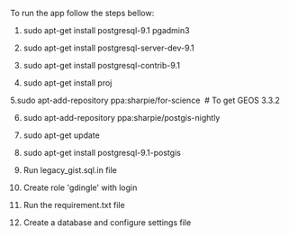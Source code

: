 To run the app follow the steps bellow:

1. sudo apt-get install postgresql-9.1 pgadmin3

2. sudo apt-get install postgresql-server-dev-9.1

3. sudo apt-get install postgresql-contrib-9.1

4. sudo apt-get install proj

5.sudo apt-add-repository ppa:sharpie/for-science  # To get GEOS 3.3.2 

6. sudo apt-add-repository ppa:sharpie/postgis-nightly

7. sudo apt-get update

8. sudo apt-get install postgresql-9.1-postgis

9. Run legacy_gist.sql.in file

10. Create role 'gdingle' with login

11. Run the requirement.txt file

12. Create a database and configure settings file

